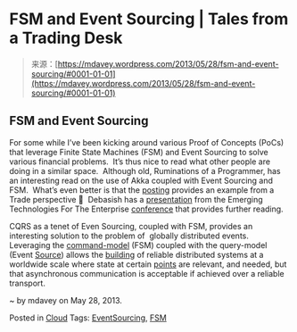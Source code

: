 <!--yml
category: 未分类
date: 2024-05-18 06:24:30
-->

# FSM and Event Sourcing | Tales from a Trading Desk

> 来源：[https://mdavey.wordpress.com/2013/05/28/fsm-and-event-sourcing/#0001-01-01](https://mdavey.wordpress.com/2013/05/28/fsm-and-event-sourcing/#0001-01-01)

## FSM and Event Sourcing

For some while I’ve been kicking around various Proof of Concepts (PoCs) that leverage Finite State Machines (FSM) and Event Sourcing to solve various financial problems.  It’s thus nice to read what other people are doing in a similar space.  Although old, Ruminations of a Programmer, has an interesting read on the use of Akka coupled with Event Sourcing and FSM.  What’s even better is that the [posting](http://debasishg.blogspot.co.uk/2012/01/event-sourcing-akka-fsms-and-functional.html) provides an example from a Trade perspective 🙂  Debasish has a [presentation](http://phillyemergingtech.com/2012/system/presentations/debasish_ghosh-phillyete-12.pdf) from the Emerging Technologies For The Enterprise [conference](http://phillyemergingtech.com/2012/sessions/building-applications-with-functional-domain-models-event-sourcing-and-actors) that provides further reading.

CQRS as a tenet of Even Sourcing, coupled with FSM, provides an interesting solution to the problem of  globally distributed events.  Leveraging the [command-model](http://martinfowler.com/bliki/CQRS.html) (FSM) coupled with the query-model (Event [Source](http://martinfowler.com/eaaDev/EventSourcing.html)) allows the [building](http://architects.dzone.com/news/asynchronous-event-sourcing) of reliable distributed systems at a worldwide scale where state at certain [points](http://www.allthingsdistributed.com/2008/12/eventually_consistent.html) are relevant, and needed, but that asynchronous communication is acceptable if achieved over a reliable transport.

~ by mdavey on May 28, 2013.

Posted in [Cloud](https://mdavey.wordpress.com/category/hpc/cloud/)
Tags: [EventSourcing](https://mdavey.wordpress.com/tag/eventsourcing/), [FSM](https://mdavey.wordpress.com/tag/fsm/)